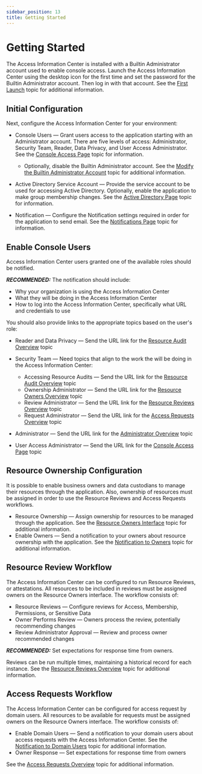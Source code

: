 ```yaml
---
sidebar_position: 13
title: Getting Started
---
```


# Getting Started

The Access Information Center is installed with a Builtin Administrator account used to enable console access. Launch the Access Information Center using the desktop icon for the first time and set the password for the Builtin Administrator account. Then log in with that account. See the [First Launch](FirstLaunch "First Launch") topic for additional information.

## Initial Configuration

Next, configure the Access Information Center for your environment:

* Console Users — Grant users access to the application starting with an Administrator account. There are five levels of access: Administrator, Security Team, Reader, Data Privacy, and User Access Administrator. See the [Console Access Page](Configuration/ConsoleAccess "Console Access Page") topic for information.

  * Optionally, disable the Builtin Administrator account. See the [Modify the Builtin Administrator Account](Configuration/ConsoleAccess#Modify "Modify the Builtin Administrator Account") topic for additional information.
* Active Directory Service Account — Provide the service account to be used for accessing Active Directory. Optionally, enable the application to make group membership changes. See the [Active Directory Page](Configuration/ActiveDirectory "Active Directory Page") topic for information.
* Notification — Configure the Notification settings required in order for the application to send email. See the [Notifications Page](Configuration/Notifications "Notifications Page") topic for information.

## Enable Console Users

Access Information Center users granted one of the available roles should be notified.

***RECOMMENDED:*** The notification should include:

* Why your organization is using the Access Information Center
* What they will be doing in the Access Information Center
* How to log into the Access Information Center, specifically what URL and credentials to use

You should also provide links to the appropriate topics based on the user's role:

* Reader and Data Privacy — Send the URL link for the [Resource Audit Overview](../ResourceAudit/Overview "Resource Audit Overview") topic
* Security Team — Need topics that align to the work the will be doing in the Access Information Center:

  * Accessing Resource Audits — Send the URL link for the [Resource Audit Overview](../ResourceAudit/Overview "Resource Audit Overview") topic
  * Ownership Administrator — Send the URL link for the [Resource Owners Overview](../ResourceOwners/Overview "Resource Owners Overview") topic
  * Review Administrator — Send the URL link for the [Resource Reviews Overview](../ResourceReviews/Overview "Resource Reviews Overview") topic
  * Request Administrator — Send the URL link for the [Access Requests Overview](../AccessRequests/Overview "Access Requests Overview") topic
* Administrator — Send the URL link for the [Administrator Overview](Overview "Administrator Overview") topic
* User Access Administrator — Send the URL link for the [Console Access Page](Configuration/ConsoleAccess "Console Access Page") topic

## Resource Ownership Configuration

It is possible to enable business owners and data custodians to manage their resources through the application. Also, ownership of resources must be assigned in order to use the Resource Reviews and Access Requests workflows.

* Resource Ownership — Assign ownership for resources to be managed through the application. See the [Resource Owners Interface](../ResourceOwners/Interface "Resource Owners Interface") topic for additional information.
* Enable Owners — Send a notification to your owners about resource ownership with the application. See the [Notification to Owners](../ResourceOwners/Overview#Notifica "Notification to Owners") topic for additional information.

## Resource Review Workflow

The Access Information Center can be configured to run Resource Reviews, or attestations. All resources to be included in reviews must be assigned owners on the Resource Owners interface. The workflow consists of:

* Resource Reviews — Configure reviews for Access, Membership, Permissions, or Sensitive Data
* Owner Performs Review — Owners process the review, potentially recommending changes
* Review Administrator Approval — Review and process owner recommended changes

***RECOMMENDED:*** Set expectations for response time from owners.

Reviews can be run multiple times, maintaining a historical record for each instance. See the [Resource Reviews Overview](../ResourceReviews/Overview "Resource Reviews Overview") topic for additional information.

## Access Requests Workflow

The Access Information Center can be configured for access request by domain users. All resources to be available for requests must be assigned owners on the Resource Owners interface. The workflow consists of:

* Enable Domain Users — Send a notification to your domain users about access requests with the Access Information Center. See the [Notification to Domain Users](../AccessRequests/Overview#Notifica "Notification to Domain Users") topic for additional information.
* Owner Response — Set expectations for response time from owners

See the [Access Requests Overview](../AccessRequests/Overview "Access Requests Overview") topic for additional information.